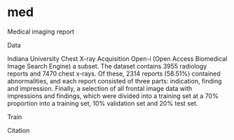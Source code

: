 # med
Medical imaging report




















Data

Indiana University Chest X-ray Acquisition
Open-i (Open Access Biomedical Image Search Engine) a
subset. The dataset contains 3955 radiology reports and 7470 chest x-rays.
Of these, 2314 reports (58.51%) contained abnormalities, and each report consisted of
three parts: indication, finding and impression. Finally, a selection of
all frontal image data with impressions and findings, which were divided into a training set at a 70%
proportion into a training set, 10% validation set and 20% test set. 



















Train






























Citation


